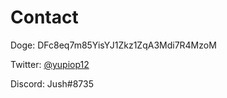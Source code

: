 # Contact
Doge: DFc8eq7m85YisYJ1Zkz1ZqA3Mdi7R4MzoM

Twitter: [@yupiop12](https://twitter.com/yupiop12)

Discord: Jush#8735
